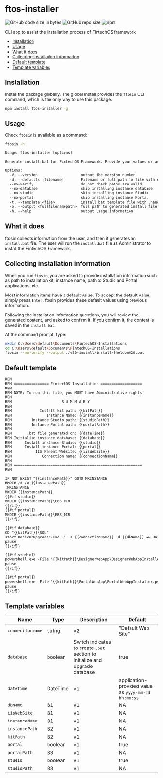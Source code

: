 <!-- omit in toc -->
# ftos-installer

![GitHub code size in bytes](https://img.shields.io/github/languages/code-size/ioncakephper/ftos-installer) ![GitHub repo size](https://img.shields.io/github/repo-size/ioncakephper/ftos-installer) ![npm](https://img.shields.io/npm/dt/ftos-installer)

CLI app to assist the installation process of FintechOS framework

- [Installation](#installation)
- [Usage](#usage)
- [What it does](#what-it-does)
- [Collecting installation information](#collecting-installation-information)
- [Default template](#default-template)
- [Template variables](#template-variables)

## Installation

Install the package globally. The global install provides the `ftosin` CLI command, which is the only way to use this package.

```bash
npm install ftos-installer -g
```

## Usage

Check `ftosin` is available as a command:

```bash
ftosin -h
```

```txt
Usage: ftos-installer [options]

Generate install.bat for FintechOS Framework. Provide your values or accept suggested values.

Options:
  -V, --version                    output the version number
  -d, --defaults [filename]        Filename or full path to file with default values (default: "ftos-defaults.json")
  --no-verify                      do not check paths are valid
  --no-database                    skip installing instance database
  --no-studio                      skip installing instance Studio
  --no-portal                      skip installing instance Portal
  -t, --template <file>            install bat template file with .handlebars extension (default: "C:\\Users\\ion.gireada\\Documents\\VSCodeProjects\\ftos-installer\\install.handlebars")
  -o, --output <fullfilenamepath>  full path to generated install file, or filename (default: "install.bat")
  -h, --help                       output usage information
```

## What it does

ftosin collects information from the user, and then it generates an `install.bat` file. The user will run the `install.bat` file as Administrator to install the FintechOS Framework.

## Collecting installation information

When you run `ftosin`, you are asked to provide installation information such as path to installation kit, instance name, path to Studio and Portal applications, etc.

Most information items have a default value. To accept the default value, simply press `Enter`. ftosin provides these default values using previous information.

Following the installation information questions, you will review the generated content, and asked to confirm it. If you confirm it, the content is saved in the `install.bat`.  

At the command prompt, type:

```bash
mkdir C:\Users\default\Documents\FintechOS-Installations
cd C:\Users\default\Documents\FintechOS-Installations
ftosin --no-verify --output ./v20-install/install-SheldonG20.bat
```

## Default template

```txt
REM 
REM ================ FintechOS Installation ===================
REM
REM NOTE: To run this file, you MUST have Administrative rights
REM
REM                       S U M M A R Y
REM
REM             Install kit path: {{kitPath}}
REM                Instance Name: {{instanceName}}
REM         Instance Studio path: {{studioPath}}
REM         Instance Portal path: {{portalPath}}
REM
REM       .bat file generated on: {{dateTime}}
REM Initialize instance database: {{database}}
REM      Install instance Studio: {{studio}}
REM      Install instance Portal: {{portal}}
REM           IIS Parent Website: {{iisWebSite}}
REM              Connection name: {{connectionName}}
REM
REM ===========================================================
REM

IF NOT EXIST "{{instancePath}}" GOTO MKINSTANCE
RMDIR /S /Q {{instancePath}}
:MKINSTANCE
MKDIR {{instancePath}}
{{#if studio}}
MKDIR {{instancePath}}\EBS_DIR
{{/if}}
{{#if portal}}
MKDIR {{instancePath}}\EBS_DIR
{{/if}}

{{#if database}}
CD "{{kitPath}}\SQL"
start BasicDbUpgrader.exe -i -s {{connectionName}} -d {{dbName}} && BasicDbUpgrader.exe -w -s {{connectionName}} -d {{dbName}} && BasicDbUpgrader.exe -g -s {{connectionName}} -d {{dbName}}
pause
{{/if}}

{{#if studio}}
powershell.exe -File "{{kitPath}}\DesignerWebApp\DesignerWebAppInstaller.ps1" -p_MainCommand Install -p_InstallDir "{{studioPath}}" -p_IisWebSite "{{iisWebSite}}" -p_IisApp {{instanceName}}Studio -p_IisAppPool {{instanceName}}Studio -p_DbConnServer "{{connectionName}}" -p_DbConnSqlAuthUser ftos -p_DbConnSqlAuthPass ftos -p_DbConnDb {{dbName}} {{instancePath}}\EBS_DIR
pause
{{/if}}

{{#if portal}}
powershell.exe -File "{{kitPath}}\PortalWebApp\PortalWebAppInstaller.ps1" -p_MainCommand Install -p_InstallDir "{{portalPath}}" -p_IisWebSite "Default Web Site" -p_IisApp {{instanceName}}Portal -p_IisAppPool {{instanceName}}Portal -p_DbConnServer "{{connectionName}}" -p_DbConnSqlAuthUser ftos -p_DbConnSqlAuthPass ftos -p_DbConnDb {{dbName}} -p_UploadEBSDir {{instancePath}}\EBS_DIR 
pause
{{/if}}
```

## Template variables

Name | Type | Description | Default
---------|---------|---------|-------
`connectionName` | string | v2 | "Default Web Site"
`database` | boolean | Switch indicates to create `.bat` section to initialize and upgrade database | true
`dateTime` | DateTime | v1 | application-provided value as `yyyy-mm-dd hh:mm:ss`
`dbName` | B1 | v1 | NA
`iisWebSite` | B1 | v1 | NA
 `instanceName` | B1 | v1 | NA
 `instancePath` | B2 | v1 | NA
 `kitPath` | B2 | v1 | NA
 `portal` | boolean | v1 | true
 `portalPath` | B3 | v1 | NA
 `studio` | boolean | v1 | true
 `studioPath` | B3 | v1 | NA
